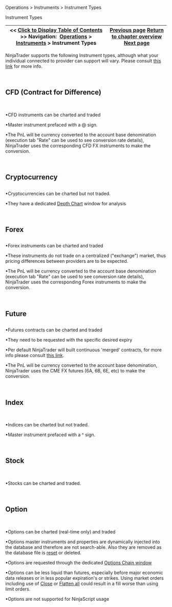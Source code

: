 ﻿


Operations \> Instruments \> Instrument Types






















Instrument Types







| \<\< [Click to Display Table of Contents](instrument-types.md) \>\> **Navigation:**     [Operations](operations-1.md) \> [Instruments](instruments-1.md) \> Instrument Types | [Previous page](instruments-1.md) [Return to chapter overview](instruments-1.md) [Next page](searching_for_instruments-1.md) |
| --- | --- |











NinjaTrader supports the following Instrument types, although what your individual connected to provider can support will vary. Please consult [this link](data_by_provider-1.md) for more info.


 


## CFD (Contract for Difference)


 


•CFD instruments can be charted and traded

•Master instrument prefaced with a @ sign.

•The PnL will be currency converted to the account base denomination (execution tab "Rate" can be used to see conversion rate details), NinjaTrader uses the corresponding CFD FX instruments to make the conversion.

 


## Cryptocurrency


## 


•Cryptocurrencies can be charted but not traded.

•They have a dedicated [Depth Chart](depth_chart-1.md) window for analysis

 


## Forex


## 


•Forex instruments can be charted and traded

•These instruments do not trade on a centralized ("exchange") market, thus pricing differences between providers are to be expected.

•The PnL will be currency converted to the account base denomination (execution tab "Rate" can be used to see conversion rate details), NinjaTrader uses the corresponding Forex instruments to make the conversion.

 


## Future


## 


•Futures contracts can be charted and traded

•They need to be requested with the specific desired expiry

•Per default NinjaTrader will built continuous 'merged' contracts, for more info please consult [this link](mergepolicy-1.md).

•The PnL will be currency converted to the account base denomination, NinjaTrader uses the CME FX futures (6A, 6B, 6E, etc) to make the conversion.

 


## Index


 


•Indices can be charted but not traded.

•Master instrument prefaced with a ^ sign.

 


## Stock


 


•Stocks can be charted and traded.

 


## Option


 


•Options can be charted (real\-time only) and traded

•Options master instruments and properties are dynamically injected into the database and therefore are not search\-able. Also they are removed as the database file is [reset](database_operations-1.md) or deleted.

•Options are requested through the dedicated [Options Chain window](option-chain-1.md) 

•Options can be less liquid than futures, especially before major economic data releases or in less popular expiration's or strikes. Using market orders including use of [Close](closing_a_position_or_atm_stra-1.md) or [Flatten all](flatten-1.md) could result in a fill worse than using limit orders.

•Options are not supported for NinjaScript usage








